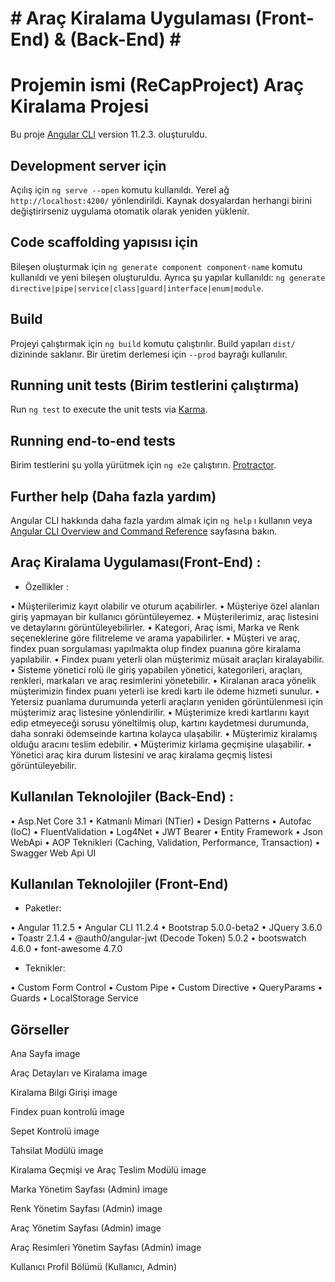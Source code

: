 # # Araç Kiralama Uygulaması (Front-End) & (Back-End) # #


# Projemin ismi (ReCapProject) Araç Kiralama Projesi

Bu proje [Angular CLI](https://github.com/angular/angular-cli) version 11.2.3. oluşturuldu.

## Development server için 

Açılış için `ng serve --open` komutu kullanıldı. Yerel ağ `http://localhost:4200/` yönlendirildi. Kaynak dosyalardan herhangi birini değiştirirseniz uygulama otomatik olarak yeniden yüklenir.

## Code scaffolding yapısısı için

Bileşen oluşturmak için `ng generate component component-name` komutu kullanıldı ve yeni bileşen oluşturuldu. Ayrıca şu yapılar kullanıldı: `ng generate directive|pipe|service|class|guard|interface|enum|module`.

## Build

Projeyi çalıştırmak için `ng build` komutu çalıştırılır. Build yapıları `dist/` dizininde saklanır. Bir üretim derlemesi için `--prod` bayrağı kullanılır.

## Running unit tests (Birim testlerini çalıştırma)

Run `ng test` to execute the unit tests via [Karma](https://karma-runner.github.io).

## Running end-to-end tests

Birim testlerini şu yolla yürütmek için `ng e2e` çalıştırın. [Protractor](http://www.protractortest.org/).

## Further help (Daha fazla yardım)

Angular CLI hakkında daha fazla yardım almak için `ng help` ı kullanın veya [Angular CLI Overview and Command Reference](https://angular.io/cli) sayfasına bakın. 

## Araç Kiralama Uygulaması(Front-End) :

* Özellikler :

• Müşterilerimiz kayıt olabilir ve oturum açabilirler.
• Müşteriye özel alanları giriş yapmayan bir kullanıcı görüntüleyemez.
• Müşterilerimiz, araç listesini ve detaylarını görüntüleyebilirler.
• Kategori, Araç ismi, Marka ve Renk seçeneklerine göre filitreleme ve arama yapabilirler.
• Müşteri ve araç, findex puan sorgulaması yapılmakta olup findex puanına göre kiralama yapılabilir.
• Findex puanı yeterli olan müşterimiz müsait araçları kiralayabilir.
• Sisteme yönetici rolü ile giriş yapabilen yönetici, kategorileri, araçları, renkleri, markaları ve araç resimlerini yönetebilir.
• Kiralanan araca yönelik müşterimizin findex puanı yeterli ise kredi kartı ile ödeme hizmeti sunulur.
• Yetersiz puanlama durumuında yeterli araçların yeniden görüntülenmesi için müşterimiz araç listesine yönlendirilir.
• Müşterimize kredi kartlarını kayıt edip etmeyeceği sorusu yöneltilmiş olup, kartını kaydetmesi durumunda, daha sonraki ödemseinde kartına kolayca ulaşabilir.
• Müşterimiz kiralamış olduğu aracını teslim edebilir.
• Müşterimiz kirlama geçmişine ulaşabilir.
• Yönetici araç kira durum listesini ve araç kiralama geçmiş listesi görüntüleyebilir.

## Kullanılan Teknolojiler (Back-End) :

• Asp.Net Core 3.1
• Katmanlı Mimari (NTier)
• Design Patterns
• Autofac (IoC)
• FluentValidation
• Log4Net
• JWT Bearer
• Entity Framework
• Json WebApi
• AOP Teknikleri (Caching, Validation, Performance, Transaction)
• Swagger Web Api UI

## Kullanılan Teknolojiler (Front-End)

* Paketler:

• Angular 11.2.5
• Angular CLI 11.2.4
• Bootstrap 5.0.0-beta2
• JQuery 3.6.0
• Toastr 2.1.4
• @auth0/angular-jwt (Decode Token) 5.0.2
• bootswatch 4.6.0
• font-awesome 4.7.0

* Teknikler:

• Custom Form Control
• Custom Pipe
• Custom Directive
• QueryParams
• Guards
• LocalStorage Service

## Görseller
Ana Sayfa
image

Araç Detayları ve Kiralama
image

Kiralama Bilgi Girişi
image

Findex puan kontrolü
image

Sepet Kontrolü
image

Tahsilat Modülü
image

Kiralama Geçmişi ve Araç Teslim Modülü
image

Marka Yönetim Sayfası (Admin)
image

Renk Yönetim Sayfası (Admin)
image

Araç Yönetim Sayfası (Admin)
image

Araç Resimleri Yönetim Sayfası (Admin)
image

Kullanıcı Profil Bölümü (Kullanıcı, Admin)
